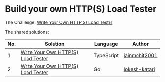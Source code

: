 # Build your own HTTP(S) Load Tester

The Challenge: [Write Your Own HTTP(S) Load Tester](https://codingchallenges.fyi/challenges/challenge-load-tester)

The shared solutions:

| No. | Solution | Language | Author |
|-----|----------|----------|--------|
| 1 | [Write Your Own HTTP(S) Load Tester](https://github.com/jainmohit2001/coding-challenges/tree/master/src/41) | TypeScript | [jainmohit2001](https://github.com/jainmohit2001) |
| 2 | [Write Your Own HTTP(S) Load Tester](https://github.com/lokesh-katari/GoSurge/tree/main) | Go | [lokesh-katari](https://github.com/lokesh-katari) |
